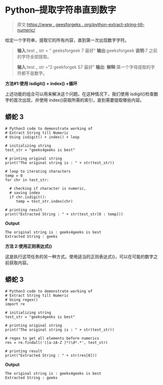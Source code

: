 # Python–提取字符串直到数字

> 原文:[https://www . geesforgeks . org/python-extract-string-till-numeric/](https://www.geeksforgeeks.org/python-extract-string-till-numeric/)

给定一个字符串，提取它的所有内容，直到第一次出现数字字符。

> **输入**:test _ str = " geeksforgeek 7 最好"
> **输出**:geeksforgeek
> **说明**:7 之前的字符全部提取。
> 
> **输入**:test _ str =“2 geekforgek S7 最好”
> **输出**:
> **解释**:第一个字母提取的字符都不是数字。

**方法#1:使用 isdigit() + index() +循环**

上述功能的组合可以用来解决这个问题。在这种情况下，我们使用 isdigit()检查数字的首次出现，并使用 index()获取所需的索引，直到需要提取哪些内容。

## 蟒蛇 3

```
# Python3 code to demonstrate working of 
# Extract String till Numeric
# Using isdigit() + index() + loop

# initializing string
test_str = "geeks4geeks is best"

# printing original string
print("The original string is : " + str(test_str))

# loop to iterating characters
temp = 0
for chr in test_str:

  # checking if character is numeric,
  # saving index
  if chr.isdigit():
     temp = test_str.index(chr)

# printing result 
print("Extracted String : " + str(test_str[0 : temp])) 
```

**Output**

```
The original string is : geeks4geeks is best
Extracted String : geeks

```

**方法 2:使用正则表达式()**

这是执行这项任务的另一种方式。使用适当的正则表达式()，可以在可能的数字之前获取内容。

## 蟒蛇 3

```
# Python3 code to demonstrate working of 
# Extract String till Numeric
# Using regex()
import re

# initializing string
test_str = "geeks4geeks is best"

# printing original string
print("The original string is : " + str(test_str))

# regex to get all elements before numerics
res = re.findall('([a-zA-Z ]*)\d*.*', test_str)

# printing result 
print("Extracted String : " + str(res[0])) 
```

**Output**

```
The original string is : geeks4geeks is best
Extracted String : geeks

```